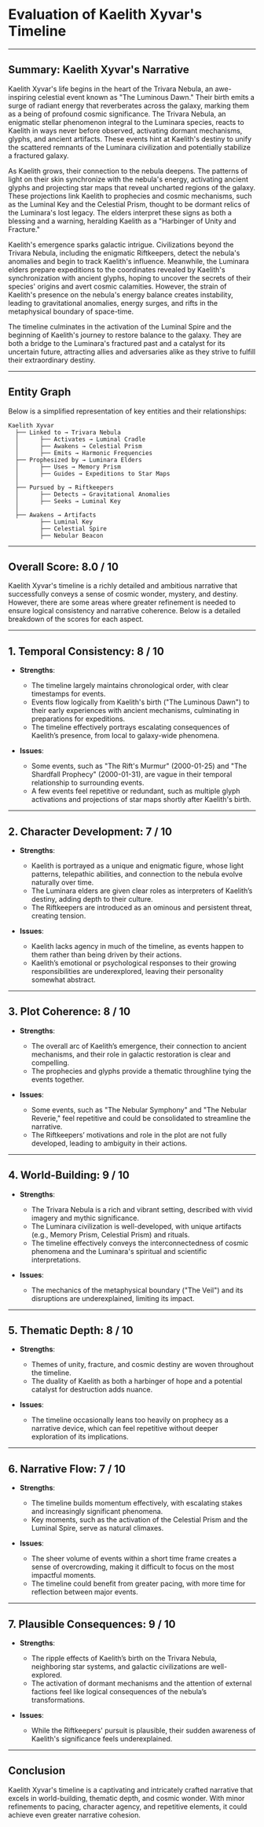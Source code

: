 # Evaluation of Kaelith Xyvar's Timeline

---

## Summary: Kaelith Xyvar's Narrative

Kaelith Xyvar's life begins in the heart of the Trivara Nebula, an awe-inspiring celestial event known as "The Luminous Dawn." Their birth emits a surge of radiant energy that reverberates across the galaxy, marking them as a being of profound cosmic significance. The Trivara Nebula, an enigmatic stellar phenomenon integral to the Luminara species, reacts to Kaelith in ways never before observed, activating dormant mechanisms, glyphs, and ancient artifacts. These events hint at Kaelith's destiny to unify the scattered remnants of the Luminara civilization and potentially stabilize a fractured galaxy.

As Kaelith grows, their connection to the nebula deepens. The patterns of light on their skin synchronize with the nebula's energy, activating ancient glyphs and projecting star maps that reveal uncharted regions of the galaxy. These projections link Kaelith to prophecies and cosmic mechanisms, such as the Luminal Key and the Celestial Prism, thought to be dormant relics of the Luminara's lost legacy. The elders interpret these signs as both a blessing and a warning, heralding Kaelith as a "Harbinger of Unity and Fracture."

Kaelith's emergence sparks galactic intrigue. Civilizations beyond the Trivara Nebula, including the enigmatic Riftkeepers, detect the nebula's anomalies and begin to track Kaelith's influence. Meanwhile, the Luminara elders prepare expeditions to the coordinates revealed by Kaelith's synchronization with ancient glyphs, hoping to uncover the secrets of their species' origins and avert cosmic calamities. However, the strain of Kaelith's presence on the nebula's energy balance creates instability, leading to gravitational anomalies, energy surges, and rifts in the metaphysical boundary of space-time.

The timeline culminates in the activation of the Luminal Spire and the beginning of Kaelith's journey to restore balance to the galaxy. They are both a bridge to the Luminara's fractured past and a catalyst for its uncertain future, attracting allies and adversaries alike as they strive to fulfill their extraordinary destiny.

---

## Entity Graph

Below is a simplified representation of key entities and their relationships:

```
Kaelith Xyvar
  ├── Linked to → Trivara Nebula
  │      ├── Activates → Luminal Cradle
  │      ├── Awakens → Celestial Prism
  │      ├── Emits → Harmonic Frequencies
  ├── Prophesized by → Luminara Elders
  │      ├── Uses → Memory Prism
  │      ├── Guides → Expeditions to Star Maps
  │
  ├── Pursued by → Riftkeepers
  │      ├── Detects → Gravitational Anomalies
  │      ├── Seeks → Luminal Key
  │
  ├── Awakens → Artifacts
         ├── Luminal Key
         ├── Celestial Spire
         ├── Nebular Beacon
```

---

## Overall Score: **8.0 / 10**

Kaelith Xyvar's timeline is a richly detailed and ambitious narrative that successfully conveys a sense of cosmic wonder, mystery, and destiny. However, there are some areas where greater refinement is needed to ensure logical consistency and narrative coherence. Below is a detailed breakdown of the scores for each aspect.

---

## 1. **Temporal Consistency**: **8 / 10**

- **Strengths**:
  - The timeline largely maintains chronological order, with clear timestamps for events.
  - Events flow logically from Kaelith's birth ("The Luminous Dawn") to their early experiences with ancient mechanisms, culminating in preparations for expeditions.
  - The timeline effectively portrays escalating consequences of Kaelith’s presence, from local to galaxy-wide phenomena.

- **Issues**:
  - Some events, such as "The Rift's Murmur" (2000-01-25) and "The Shardfall Prophecy" (2000-01-31), are vague in their temporal relationship to surrounding events.
  - A few events feel repetitive or redundant, such as multiple glyph activations and projections of star maps shortly after Kaelith's birth.

---

## 2. **Character Development**: **7 / 10**

- **Strengths**:
  - Kaelith is portrayed as a unique and enigmatic figure, whose light patterns, telepathic abilities, and connection to the nebula evolve naturally over time.
  - The Luminara elders are given clear roles as interpreters of Kaelith’s destiny, adding depth to their culture.
  - The Riftkeepers are introduced as an ominous and persistent threat, creating tension.

- **Issues**:
  - Kaelith lacks agency in much of the timeline, as events happen to them rather than being driven by their actions.
  - Kaelith’s emotional or psychological responses to their growing responsibilities are underexplored, leaving their personality somewhat abstract.

---

## 3. **Plot Coherence**: **8 / 10**

- **Strengths**:
  - The overall arc of Kaelith’s emergence, their connection to ancient mechanisms, and their role in galactic restoration is clear and compelling.
  - The prophecies and glyphs provide a thematic throughline tying the events together.

- **Issues**:
  - Some events, such as "The Nebular Symphony" and "The Nebular Reverie," feel repetitive and could be consolidated to streamline the narrative.
  - The Riftkeepers’ motivations and role in the plot are not fully developed, leading to ambiguity in their actions.

---

## 4. **World-Building**: **9 / 10**

- **Strengths**:
  - The Trivara Nebula is a rich and vibrant setting, described with vivid imagery and mythic significance.
  - The Luminara civilization is well-developed, with unique artifacts (e.g., Memory Prism, Celestial Prism) and rituals.
  - The timeline effectively conveys the interconnectedness of cosmic phenomena and the Luminara's spiritual and scientific interpretations.

- **Issues**:
  - The mechanics of the metaphysical boundary ("The Veil") and its disruptions are underexplained, limiting its impact.

---

## 5. **Thematic Depth**: **8 / 10**

- **Strengths**:
  - Themes of unity, fracture, and cosmic destiny are woven throughout the timeline.
  - The duality of Kaelith as both a harbinger of hope and a potential catalyst for destruction adds nuance.

- **Issues**:
  - The timeline occasionally leans too heavily on prophecy as a narrative device, which can feel repetitive without deeper exploration of its implications.

---

## 6. **Narrative Flow**: **7 / 10**

- **Strengths**:
  - The timeline builds momentum effectively, with escalating stakes and increasingly significant phenomena.
  - Key moments, such as the activation of the Celestial Prism and the Luminal Spire, serve as natural climaxes.

- **Issues**:
  - The sheer volume of events within a short time frame creates a sense of overcrowding, making it difficult to focus on the most impactful moments.
  - The timeline could benefit from greater pacing, with more time for reflection between major events.

---

## 7. **Plausible Consequences**: **9 / 10**

- **Strengths**:
  - The ripple effects of Kaelith’s birth on the Trivara Nebula, neighboring star systems, and galactic civilizations are well-explored.
  - The activation of dormant mechanisms and the attention of external factions feel like logical consequences of the nebula’s transformations.

- **Issues**:
  - While the Riftkeepers' pursuit is plausible, their sudden awareness of Kaelith's significance feels underexplained.

---

## Conclusion

Kaelith Xyvar's timeline is a captivating and intricately crafted narrative that excels in world-building, thematic depth, and cosmic wonder. With minor refinements to pacing, character agency, and repetitive elements, it could achieve even greater narrative cohesion.